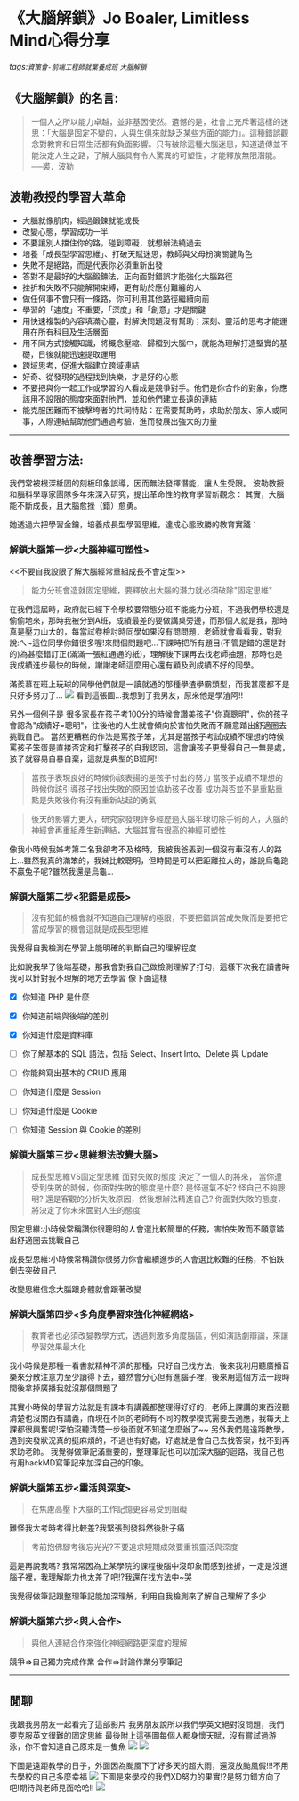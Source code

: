 # 《大腦解鎖》Jo Boaler, Limitless Mind心得分享
###### tags:`資策會-前端工程師就業養成班` `大腦解鎖`

## 《大腦解鎖》的名言:
> 一個人之所以能力卓越，並非基因使然。遺憾的是，社會上充斥著這樣的迷思：「大腦是固定不變的，人與生俱來就缺乏某些方面的能力」。這種錯誤觀念對教育和日常生活都有負面影響。只有破除這種大腦迷思，知道遺傳並不能決定人生之路，了解大腦具有令人驚異的可塑性，才能釋放無限潛能。──裘．波勒


## 波勒教授的學習大革命
* 大腦就像肌肉，經過鍛鍊就能成長
* 改變心態，學習成功一半
* 不要讓別人擋住你的路，碰到障礙，就想辦法繞過去
* 培養「成長型學習思維」、打破天賦迷思，教師與父母扮演關鍵角色
* 失敗不是絕路，而是代表你必須重新出發
* 答對不是最好的大腦鍛鍊法，正向面對錯誤才能強化大腦路徑
* 挫折和失敗不只能解開束縛，更有助於應付難纏的人
* 做任何事不會只有一條路，你可利用其他路徑繼續向前
* 學習的「速度」不重要，「深度」和「創意」才是關鍵
* 用快速複製的內容填滿心靈，對解決問題沒有幫助；深刻、靈活的思考才能運用在所有科目及生活層面
* 用不同方式接觸知識，將概念壓縮、歸檔到大腦中，就能為理解打造堅實的基礎，日後就能迅速提取運用
* 跨域思考，促進大腦建立跨域連結
* 好奇、從發現的過程找到快樂，才是好的心態
* 不要把與你一起工作或學習的人看成是競爭對手。他們是你合作的對象，你應該用不設限的態度來面對他們，並和他們建立長遠的連結
* 能克服困難而不被擊垮者的共同特點：在需要幫助時，求助於朋友、家人或同事，人際連結幫助他們通過考驗，進而發展出強大的力量


---

## 改善學習方法:
我們常被根深柢固的刻板印象誤導，因而無法發揮潛能，讓人生受限。
波勒教授和腦科學專家團隊多年來深入研究，提出革命性的教育學習新觀念：
其實，大腦能不斷成長，且大腦愈挫（錯）愈勇。

她透過六把學習金鑰，培養成長型學習思維，達成心態致勝的教育實踐：
### 解鎖大腦第一步<大腦神經可塑性>
<<不要自我設限了解大腦經常重組成長不會定型>>
> 能力分班會造就固定思維，要釋放出大腦的潛力就必須破除"固定思維"

在我們這屆時，政府就已經下令學校要常態分班不能能力分班，不過我們學校還是偷偷地來，那時我被分到A班，成績最差的要做講桌旁邊，而那個人就是我，那時真是壓力山大的，每當試卷檢討時同學如果沒有問問題，老師就會看看我，對我說:ㄟ~這位同學你錯很多喔!來問個問題吧...下課時把所有題目(不管是錯的還是對的)為甚麼錯訂正(滿滿一張紅通通的紙)，理解後下課再去找老師抽題，那時也是我成績進步最快的時候，謝謝老師這麼用心還有顧及到成績不好的同學。

滿羨慕在班上玩球的同學他們就是一讀就通的那種學渣學霸類型，而我甚麼都不是只好多努力了...
![](https://i.imgur.com/L9vBUvb.png)
看到這張圖...我想到了我男友，原來他是學渣阿!!

另外一個例子是
很多家長在孩子考100分的時候會讚美孩子"你真聰明"，你的孩子會認為"成績好=聰明"，往後他的人生就會傾向於害怕失敗而不願意踏出舒適圈去挑戰自己。
當然更糟糕的作法是罵孩子笨，尤其是當孩子考試成績不理想的時候罵孩子笨蛋是直接否定和打擊孩子的自我認同，這會讓孩子更覺得自己一無是處，孩子就容易自暴自棄，這就是典型的B班阿!!

> 當孩子表現良好的時候你該表揚的是孩子付出的努力
> 當孩子成績不理想的時候你該引導孩子找出失敗的原因並協助孩子改善
> 成功與否並不是重點重點是失敗後你有沒有重新站起的勇氣

> 後天的影響力更大，研究家發現許多經歷過大腦半球切除手術的人，大腦的神經會再重組產生新連結，大腦其實有很高的神經可塑性

像我小時候我姊考第二名我卻考不及格時，我被我爸丟到一個沒有車沒有人的路上...雖然我真的滿笨的，我姊比較聰明，但時間是可以把距離拉大的，誰說烏龜跑不贏兔子呢?雖然我還是烏龜...

### 解鎖大腦第二步<犯錯是成長>
> 沒有犯錯的機會就不知道自己理解的極限，不要把錯誤當成失敗而是要把它當成學習的機會這就是成長型思維

我覺得自我檢測在學習上能明確的判斷自己的理解程度

比如說我學了後端基礎，那我會對我自己做檢測理解了打勾，這樣下次我在讀書時我可以針對我不理解的地方去學習
像下面這樣
- [x] 你知道 PHP 是什麼
- [x] 你知道前端與後端的差別
- [x] 你知道什麼是資料庫
- [ ] 你了解基本的 SQL 語法，包括 Select、Insert Into、Delete 與 Update
- [ ] 你能夠寫出基本的 CRUD 應用
- [ ] 你知道什麼是 Session
- [ ] 你知道什麼是 Cookie
- [ ] 你知道 Session 與 Cookie 的差別


### 解鎖大腦第三步<思維想法改變大腦>
> 成長型思維VS固定型思維
> 面對失敗的態度 決定了一個人的將來，
> 當你遭受到失敗的時候，你面對失敗的態度是什麼?
> 是怪運氣不好? 怪自己不夠聰明?
> 還是客觀的分析失敗原因，然後想辦法精進自己?
> 你面對失敗的態度，將決定了你未來面對人生的態度
> 

固定思維:小時候常稱讚你很聰明的人會選比較簡單的任務，害怕失敗而不願意踏出舒適圈去挑戰自己

成長型思維:小時候常稱讚你很努力你會繼續進步的人會選比較難的任務，不怕跌倒去突破自己

改變思維信念大腦跟身體就會跟著改變



### 解鎖大腦第四步<多角度學習來強化神經網絡>
> 教育者也必須改變教學方式，透過刺激多角度腦區，例如演話劇辯論，來讓學習效果最大化
> 
我小時候是那種一看書就精神不濟的那種，只好自己找方法，後來我利用聽廣播音樂來分散注意力至少讀得下去，雖然會分心但有進腦子裡，後來用這個方法一段時間後拿掉廣播我就沒那個問題了

其實小時候的學習方法就是有課本有講義都整理得好好的，老師上課講的東西沒聽清楚也沒關西有講義，而現在不同的老師有不同的教學模式需要去適應，我每天上課都很興奮呢!深怕沒聽清楚一步後面就不知道怎麼辦了~~
另外我們是遠距教學，遇到突發狀況真的挺麻煩的，不過也有好處，好處就是會自己去找答案，找不到再求助老師。
我覺得做筆記滿重要的，整理筆記也可以加深大腦的迴路，我自己也有用hackMD寫筆記來加深自己的印象。

### 解鎖大腦第五步<靈活與深度>
> 在焦慮高壓下大腦的工作記憶更容易受到阻礙
> 
難怪我大考時考得比較差?我緊張到發抖然後肚子痛

> 考前抱佛腳考後忘光光?不要追求短期成效要重視靈活與深度

這是再說我嗎?
我常常因為上某學院的課程後腦中沒印象而感到挫折，一定是沒進腦子裡，我理解能力也太差了吧!?我還在找方法中~哭

我覺得做筆記跟整理筆記能加深理解，利用自我檢測來了解自己理解了多少

### 解鎖大腦第六步<與人合作>
> 與他人連結合作來強化神經網路更深度的理解

競爭=>自己獨力完成作業
合作=>討論作業分享筆記


---
## 閒聊
我跟我男朋友一起看完了這部影片
我男朋友說所以我們學英文絕對沒問題，我們要克服英文很難的固定思維
最後附上這張圖每個人都身懷天賦，沒有嘗試過游泳，你不會知道自己原來是一隻魚
![](https://i.imgur.com/Qr7MEEh.png)
![](https://i.imgur.com/vZbI2E9.png)

下圖是遠距教學的日子，外面因為颱風下了好多天的超大雨，還沒放颱風假!!!不用去學校的自己多麼幸福
![](https://i.imgur.com/uEEos6M.png)
下圖是來學校的我們XD努力的果實!?是努力錯方向了吧!期待與老師見面哈哈!!
![](https://i.imgur.com/0IvMFMO.png)